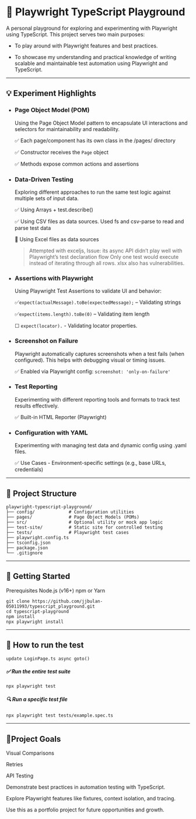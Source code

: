 # 🧪 Playwright TypeScript Playground

A personal playground for exploring and experimenting with Playwright using TypeScript. This project serves two main purposes:

- To play around with Playwright features and best practices.

- To showcase my understanding and practical knowledge of writing scalable and maintainable test automation using Playwright and TypeScript.


---

## 💡 Experiment Highlights

- ### Page Object Model (POM)
  Using the Page Object Model pattern to encapsulate UI interactions and selectors for maintainability and readability.
  
  ✅ Each page/component has its own class in the /pages/ directory
  
  ✅ Constructor receives the `Page` object
  
  ✅ Methods expose common actions and assertions
  
- ### Data-Driven Testing
  Exploring different approaches to run the same test logic against multiple sets of input data.

  ✅ Using Arrays + test.describe()
  
  ✅ Using CSV files as data sources. Used fs and csv-parse to read and parse test data
  
  🚧 Using Excel files as data sources
  
  > Attempted with exceljs, Issue: its async API didn’t play well with Playwright’s test declaration flow
  > Only one test would execute instead of iterating through all rows.
  > xlsx also has vulnerabilities.

- ### Assertions with Playwright
  Using Playwright Test Assertions to validate UI and behavior:

  ✅`expect(actualMessage).toBe(expectedMessage);` – Validating strings 
  
  ✅`expect(items.length).toBe(0)` – Validating item length
  
  ☐ `expect(locator).` - Validating locator properties.

- ### Screenshot on Failure
  Playwright automatically captures screenshots when a test fails (when configured). This helps with debugging visual or timing issues.
  
  ✅ Enabled via Playwright config: `screenshot: 'only-on-failure'`

- ### Test Reporting
  Experimenting with different reporting tools and formats to track test results effectively.

  ✅ Built-in HTML Reporter (Playwright)

- ### Configuration with YAML
  Experimenting with managing test data and dynamic config using .yaml files.
  
  ✅ Use Cases - Environment-specific settings (e.g., base URLs, credentials)

---

## 📁 Project Structure
```
playwright-typescript-playground/
├── config/             # Configuration utilities
├── pages/              # Page Object Models (POMs)
├── src/                # Optional utility or mock app logic
├── test-site/          # Static site for controlled testing
├── tests/              # Playwright test cases
├── playwright.config.ts
├── tsconfig.json
├── package.json
└── .gitignore
```

---

## 🚀 Getting Started
Prerequisites
Node.js (v16+)
npm or Yarn
```
git clone https://github.com/jjbulan-05011993/typescript_playground.git
cd typescript-playground
npm install
npx playwright install
```

---

## 🧪 How to run the test
```
update LoginPage.ts async goto() 
```
##### ✅ Run the entire test suite
```
npx playwright test
```

##### 🔍 Run a specific test file
```
npx playwright test tests/example.spec.ts
```

---

## 🎯Project Goals

Visual Comparisons

Retries

API Testing

Demonstrate best practices in automation testing with TypeScript.

Explore Playwright features like fixtures, context isolation, and tracing.

Use this as a portfolio project for future opportunities and growth.
